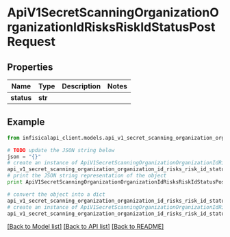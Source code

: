 # ApiV1SecretScanningOrganizationOrganizationIdRisksRiskIdStatusPostRequest


## Properties
Name | Type | Description | Notes
------------ | ------------- | ------------- | -------------
**status** | **str** |  | 

## Example

```python
from infisicalapi_client.models.api_v1_secret_scanning_organization_organization_id_risks_risk_id_status_post_request import ApiV1SecretScanningOrganizationOrganizationIdRisksRiskIdStatusPostRequest

# TODO update the JSON string below
json = "{}"
# create an instance of ApiV1SecretScanningOrganizationOrganizationIdRisksRiskIdStatusPostRequest from a JSON string
api_v1_secret_scanning_organization_organization_id_risks_risk_id_status_post_request_instance = ApiV1SecretScanningOrganizationOrganizationIdRisksRiskIdStatusPostRequest.from_json(json)
# print the JSON string representation of the object
print ApiV1SecretScanningOrganizationOrganizationIdRisksRiskIdStatusPostRequest.to_json()

# convert the object into a dict
api_v1_secret_scanning_organization_organization_id_risks_risk_id_status_post_request_dict = api_v1_secret_scanning_organization_organization_id_risks_risk_id_status_post_request_instance.to_dict()
# create an instance of ApiV1SecretScanningOrganizationOrganizationIdRisksRiskIdStatusPostRequest from a dict
api_v1_secret_scanning_organization_organization_id_risks_risk_id_status_post_request_from_dict = ApiV1SecretScanningOrganizationOrganizationIdRisksRiskIdStatusPostRequest.from_dict(api_v1_secret_scanning_organization_organization_id_risks_risk_id_status_post_request_dict)
```
[[Back to Model list]](../README.md#documentation-for-models) [[Back to API list]](../README.md#documentation-for-api-endpoints) [[Back to README]](../README.md)


